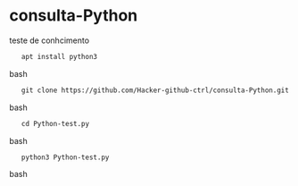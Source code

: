 # consulta-Python
teste de conhcimento

```1
   apt install python3
```
bash
```2
   git clone https://github.com/Hacker-github-ctrl/consulta-Python.git
```
bash
```3
   cd Python-test.py
```
bash
```4
   python3 Python-test.py
```
bash
